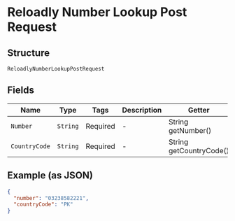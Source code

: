 
# Reloadly Number Lookup Post Request

## Structure

`ReloadlyNumberLookupPostRequest`

## Fields

| Name | Type | Tags | Description | Getter | Setter |
|  --- | --- | --- | --- | --- | --- |
| `Number` | `String` | Required | - | String getNumber() | setNumber(String number) |
| `CountryCode` | `String` | Required | - | String getCountryCode() | setCountryCode(String countryCode) |

## Example (as JSON)

```json
{
  "number": "03238582221",
  "countryCode": "PK"
}
```


